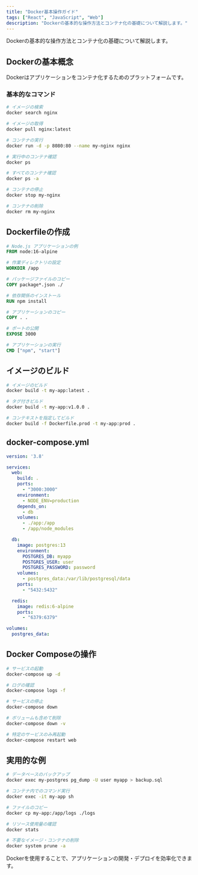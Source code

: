 ```yaml
---
title: "Docker基本操作ガイド"
tags: ["React", "JavaScript", "Web"]
description: "Dockerの基本的な操作方法とコンテナ化の基礎について解説します。"
---
```


Dockerの基本的な操作方法とコンテナ化の基礎について解説します。

## Dockerの基本概念

Dockerはアプリケーションをコンテナ化するためのプラットフォームです。

### 基本的なコマンド

```bash
# イメージの検索
docker search nginx

# イメージの取得
docker pull nginx:latest

# コンテナの実行
docker run -d -p 8080:80 --name my-nginx nginx

# 実行中のコンテナ確認
docker ps

# すべてのコンテナ確認
docker ps -a

# コンテナの停止
docker stop my-nginx

# コンテナの削除
docker rm my-nginx
```

## Dockerfileの作成

```dockerfile
# Node.js アプリケーションの例
FROM node:16-alpine

# 作業ディレクトリの設定
WORKDIR /app

# パッケージファイルのコピー
COPY package*.json ./

# 依存関係のインストール
RUN npm install

# アプリケーションのコピー
COPY . .

# ポートの公開
EXPOSE 3000

# アプリケーションの実行
CMD ["npm", "start"]
```

## イメージのビルド

```bash
# イメージのビルド
docker build -t my-app:latest .

# タグ付きビルド
docker build -t my-app:v1.0.0 .

# コンテキストを指定してビルド
docker build -f Dockerfile.prod -t my-app:prod .
```

## docker-compose.yml

```yaml
version: '3.8'

services:
  web:
    build: .
    ports:
      - "3000:3000"
    environment:
      - NODE_ENV=production
    depends_on:
      - db
    volumes:
      - ./app:/app
      - /app/node_modules

  db:
    image: postgres:13
    environment:
      POSTGRES_DB: myapp
      POSTGRES_USER: user
      POSTGRES_PASSWORD: password
    volumes:
      - postgres_data:/var/lib/postgresql/data
    ports:
      - "5432:5432"

  redis:
    image: redis:6-alpine
    ports:
      - "6379:6379"

volumes:
  postgres_data:
```

## Docker Composeの操作

```bash
# サービスの起動
docker-compose up -d

# ログの確認
docker-compose logs -f

# サービスの停止
docker-compose down

# ボリュームも含めて削除
docker-compose down -v

# 特定のサービスのみ再起動
docker-compose restart web
```

## 実用的な例

```bash
# データベースのバックアップ
docker exec my-postgres pg_dump -U user myapp > backup.sql

# コンテナ内でのコマンド実行
docker exec -it my-app sh

# ファイルのコピー
docker cp my-app:/app/logs ./logs

# リソース使用量の確認
docker stats

# 不要なイメージ・コンテナの削除
docker system prune -a
```

Dockerを使用することで、アプリケーションの開発・デプロイを効率化できます。
